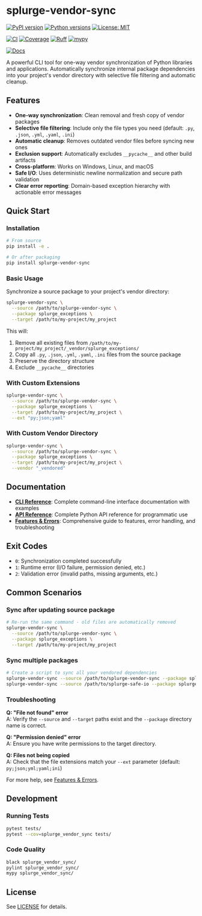 # splurge-vendor-sync

[![PyPI version](https://badge.fury.io/py/splurge-vendor-sync.svg)](https://pypi.org/project/splurge-vendor-sync/)
[![Python versions](https://img.shields.io/pypi/pyversions/splurge-vendor-sync.svg)](https://pypi.org/project/splurge-vendor-sync/)
[![License: MIT](https://img.shields.io/badge/License-MIT-blue.svg)](https://opensource.org/licenses/MIT)

[![CI](https://github.com/jim-schilling/splurge-vendor-sync/actions/workflows/ci-quick-test.yml/badge.svg)](https://github.com/jim-schilling/splurge-vendor-sync/actions/workflows/ci-quick-test.yml)
[![Coverage](https://img.shields.io/badge/coverage-90%25-brightgreen.svg)](https://github.com/jim-schilling/splurge-vendor-sync)
[![Ruff](https://img.shields.io/endpoint?url=https://raw.githubusercontent.com/astral-sh/ruff/main/assets/badge/v2.json)](https://github.com/astral-sh/ruff)
[![mypy](https://img.shields.io/badge/mypy-checked-black)](https://mypy-lang.org/)

[![Docs](https://img.shields.io/badge/docs-latest-blue.svg)](https://jim-schilling.github.io/splurge-vendor-sync/)

A powerful CLI tool for one-way vendor synchronization of Python libraries and applications. Automatically synchronize internal package dependencies into your project's vendor directory with selective file filtering and automatic cleanup.

## Features

- **One-way synchronization**: Clean removal and fresh copy of vendor packages
- **Selective file filtering**: Include only the file types you need (default: `.py`, `.json`, `.yml`, `.yaml`, `.ini`)
- **Automatic cleanup**: Removes outdated vendor files before syncing new ones
- **Exclusion support**: Automatically excludes `__pycache__` and other build artifacts
- **Cross-platform**: Works on Windows, Linux, and macOS
- **Safe I/O**: Uses deterministic newline normalization and secure path validation
- **Clear error reporting**: Domain-based exception hierarchy with actionable error messages

## Quick Start

### Installation

```bash
# From source
pip install -e .

# Or after packaging
pip install splurge-vendor-sync
```

### Basic Usage

Synchronize a source package to your project's vendor directory:

```bash
splurge-vendor-sync \
  --source /path/to/splurge-vendor-sync \
  --package splurge_exceptions \
  --target /path/to/my-project/my_project
```

This will:
1. Remove all existing files from `/path/to/my-project/my_project/_vendor/splurge_exceptions/`
2. Copy all `.py`, `.json`, `.yml`, `.yaml`, `.ini` files from the source package
3. Preserve the directory structure
4. Exclude `__pycache__` directories

### With Custom Extensions

```bash
splurge-vendor-sync \
  --source /path/to/splurge-vendor-sync \
  --package splurge_exceptions \
  --target /path/to/my-project/my_project \
  --ext "py;json;yaml"
```

### With Custom Vendor Directory

```bash
splurge-vendor-sync \
  --source /path/to/splurge-vendor-sync \
  --package splurge_exceptions \
  --target /path/to/my-project/my_project \
  --vendor "_vendored"
```

## Documentation

- **[CLI Reference](docs/cli/CLI-REFERENCE.md)**: Complete command-line interface documentation with examples
- **[API Reference](docs/api/API-REFERENCE.md)**: Complete Python API reference for programmatic use
- **[Features & Errors](docs/README-DETAILS.md)**: Comprehensive guide to features, error handling, and troubleshooting

## Exit Codes

- `0`: Synchronization completed successfully
- `1`: Runtime error (I/O failure, permission denied, etc.)
- `2`: Validation error (invalid paths, missing arguments, etc.)

## Common Scenarios

### Sync after updating source package

```bash
# Re-run the same command - old files are automatically removed
splurge-vendor-sync \
  --source /path/to/splurge-vendor-sync \
  --package splurge_exceptions \
  --target /path/to/my-project/my_project
```

### Sync multiple packages

```bash
# Create a script to sync all your vendored dependencies
splurge-vendor-sync --source /path/to/splurge-vendor-sync --package splurge_exceptions --target /path/to/my-project/my_project
splurge-vendor-sync --source /path/to/splurge-safe-io --package splurge_safe_io --target /path/to/my-project/my_project
```

### Troubleshooting

**Q: "File not found" error**  
A: Verify the `--source` and `--target` paths exist and the `--package` directory name is correct.

**Q: "Permission denied" error**  
A: Ensure you have write permissions to the target directory.

**Q: Files not being copied**  
A: Check that the file extensions match your `--ext` parameter (default: `py;json;yml;yaml;ini`)

For more help, see [Features & Errors](docs/README-DETAILS.md).

## Development

### Running Tests

```bash
pytest tests/
pytest --cov=splurge_vendor_sync tests/
```

### Code Quality

```bash
black splurge_vendor_sync/
pylint splurge_vendor_sync/
mypy splurge_vendor_sync/
```

## License

See [LICENSE](LICENSE) for details.

